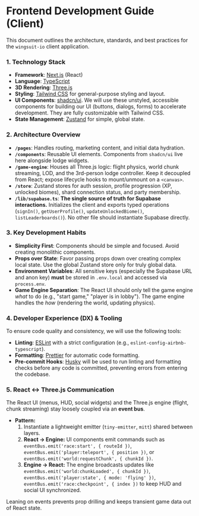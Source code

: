# Frontend Development Guide (Client)

This document outlines the architecture, standards, and best practices for the `wingsuit-io` client application.

### 1. Technology Stack

- **Framework**: [Next.js](https://nextjs.org/) (React)
- **Language**: [TypeScript](https://www.typescriptlang.org/)
- **3D Rendering**: [Three.js](https://threejs.org/)
- **Styling**: [Tailwind CSS](https://tailwindcss.com/) for general-purpose styling and layout.
- **UI Components**: [shadcn/ui](https://ui.shadcn.com/). We will use these unstyled, accessible components for building our UI (buttons, dialogs, forms) to accelerate development. They are fully customizable with Tailwind CSS.
- **State Management**: [Zustand](https://github.com/pmndrs/zustand) for simple, global state.

### 2. Architecture Overview

- **`/pages`**: Handles routing, marketing content, and initial data hydration.
- **`/components`**: Reusable UI elements. Components from `shadcn/ui` live here alongside lodge widgets.
- **`/game-engine`**: Houses all Three.js logic: flight physics, world chunk streaming, LOD, and the 3rd-person lodge controller. Keep it decoupled from React; expose lifecycle hooks to mount/unmount on a `<canvas>`.
- **`/store`**: Zustand stores for auth session, profile progression (XP, unlocked biomes), shard connection status, and party membership.
- **`/lib/supabase.ts`**: **The single source of truth for Supabase interactions.** Initializes the client and exports typed operations (`signIn()`, `getUserProfile()`, `updateUnlockedBiome()`, `listLeaderboards()`). No other file should instantiate Supabase directly.

### 3. Key Development Habits

- **Simplicity First**: Components should be simple and focused. Avoid creating monolithic components.
- **Props over State**: Favor passing props down over creating complex local state. Use the global Zustand store only for truly global data.
- **Environment Variables**: All sensitive keys (especially the Supabase URL and anon key) **must** be stored in `.env.local` and accessed via `process.env`.
- **Game Engine Separation**: The React UI should only tell the game engine *what* to do (e.g., "start game," "player is in lobby"). The game engine handles the *how* (rendering the world, updating physics).

### 4. Developer Experience (DX) & Tooling

To ensure code quality and consistency, we will use the following tools:
-   **Linting**: [ESLint](https://eslint.org/) with a strict configuration (e.g., `eslint-config-airbnb-typescript`).
-   **Formatting**: [Prettier](https://prettier.io/) for automatic code formatting.
-   **Pre-commit Hooks**: [Husky](https://typicode.github.io/husky/) will be used to run linting and formatting checks before any code is committed, preventing errors from entering the codebase.

### 5. React <-> Three.js Communication

The React UI (menus, HUD, social widgets) and the Three.js engine (flight, chunk streaming) stay loosely coupled via an **event bus**.

- **Pattern:**
    1.  Instantiate a lightweight emitter (`tiny-emitter`, `mitt`) shared between layers.
    2.  **React → Engine:** UI components emit commands such as `eventBus.emit('race:start', { routeId })`, `eventBus.emit('player:teleport', { position })`, or `eventBus.emit('world:requestChunk', { chunkId })`.
    3.  **Engine → React:** The engine broadcasts updates like `eventBus.emit('world:chunkLoaded', { chunkId })`, `eventBus.emit('player:state', { mode: 'flying' })`, `eventBus.emit('race:checkpoint', { index })` to keep HUD and social UI synchronized.

Leaning on events prevents prop drilling and keeps transient game data out of React state.